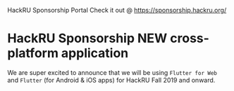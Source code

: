 HackRU Sponsorship Portal
Check it out @ https://sponsorship.hackru.org/

# HackRU Sponsorship NEW cross-platform application
We are super excited to announce that we will be using `Flutter for Web` and `Flutter` (for Android & iOS apps) for HackRU Fall 2019 and onward. 

